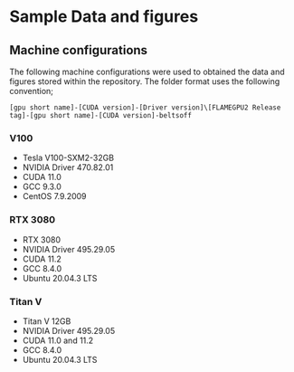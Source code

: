 # Sample Data and figures

## Machine configurations

The following machine configurations were used to obtained the data and figures stored within the repository. The folder format uses the following convention;

```
[gpu short name]-[CUDA version]-[Driver version]\[FLAMEGPU2 Release tag]-[gpu short name]-[CUDA version]-beltsoff
```

### V100

+ Tesla V100-SXM2-32GB
+ NVIDIA Driver 470.82.01
+ CUDA 11.0
+ GCC 9.3.0
+ CentOS 7.9.2009

### RTX 3080

+ RTX 3080
+ NVIDIA Driver 495.29.05
+ CUDA 11.2
+ GCC 8.4.0
+ Ubuntu 20.04.3 LTS

### Titan V

+ Titan V 12GB
+ NVIDIA Driver 495.29.05
+ CUDA 11.0 and 11.2
+ GCC 8.4.0
+ Ubuntu 20.04.3 LTS
